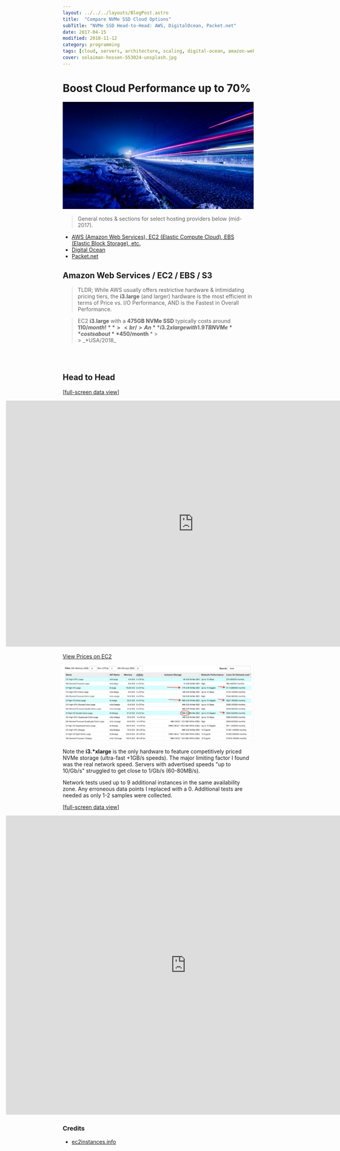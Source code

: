 ```yaml
---
layout: ../../../layouts/BlogPost.astro
title:  "Compare NVMe SSD Cloud Options"
subTitle: "NVMe SSD Head-to-Head: AWS, DigitalOcean, Packet.net"
date: 2017-04-15
modified: 2018-11-12
category: programming
tags: [cloud, servers, architecture, scaling, digital-ocean, amazon-web-services, google-cloud-engine, azure, packet.net, ovh.net, ssd, io]
cover: solaiman-hossen-553024-unsplash.jpg
---
```


# Boost Cloud Performance up to 70%

![credit: solaiman-hossen-553024-unsplash.jpg](solaiman-hossen-553024-unsplash.jpg)

> General notes & sections for select hosting providers below (mid-2017).

- [AWS (Amazon Web Services), EC2 (Elastic Compute Cloud), EBS (Elastic Block Storage), etc.](#aws_tips)
- [Digital Ocean](#do_tips)
- [Packet.net](#packet_tips)

<a id='aws_tips'></a>

## Amazon Web Services / EC2 / EBS / S3

> TLDR; While AWS usually offers restrictive hardware & intimidating pricing tiers, the **i3.large** (and larger) hardware is the most efficient in terms of Price vs. I/O Performance, AND is the Fastest in Overall Performance.

> EC2 **i3.large** with a **475GB NVMe SSD** typically costs around **$110/month!** > <br />
> An **i3.2xlarge with 1.9TB NVMe** costs about **$450/month** * > <br /> > \_*USA/2018\_

<br />
<br />

## Head to Head

\[[full-screen data view](https://docs.google.com/spreadsheets/d/1qQ62m1RFj73YScdS77Q9R2GpRqJOk7JHuTEOFDR4jJE/pubchart?oid=116848524&format=interactive)\]

<iframe style="position: relative; left: -150px; height: 650px; width: 990px; min-width: 100%;" seamless frameborder="0" scrolling="no" src="https://docs.google.com/spreadsheets/d/1qQ62m1RFj73YScdS77Q9R2GpRqJOk7JHuTEOFDR4jJE/pubchart?oid=116848524&amp;format=interactive"></iframe>

[View Prices on EC2](https://www.ec2instances.info/?filter=nvm&region=us-east-2&cost_duration=monthly&selected=c5d.large,i3.large,i3.xlarge,i3.2xlarge)

![ec2instances.info](ec2-updated-prices-2018.jpg)

Note the **i3.\*xlarge** is the only hardware to feature competitively priced NVMe storage (ultra-fast +1GB/s speeds). The major limiting factor I found was the real network speed. Servers with advertised speeds "up to 10/Gb/s" struggled to get close to 1/Gb/s (60-80MB/s).

Network tests used up to 9 additional instances in the same availability zone. Any erroneous data points I replaced with a 0. Additional tests are needed as only 1-2 samples were collected.

\[[full-screen data view](https://docs.google.com/spreadsheets/d/1qQ62m1RFj73YScdS77Q9R2GpRqJOk7JHuTEOFDR4jJE/pubchart?oid=13370750&format=interactive)\]

<iframe style="position: relative; left: -150px; height: 790px; width: 950px; min-width: 100%;" seamless frameborder="0" scrolling="no" src="https://docs.google.com/spreadsheets/d/1qQ62m1RFj73YScdS77Q9R2GpRqJOk7JHuTEOFDR4jJE/pubchart?oid=13370750&amp;format=interactive"></iframe>

### Credits

- [ec2instances.info](https://www.ec2instances.info/?filter=nvm&region=us-east-2&cost_duration=monthly&selected=c5d.large,i3.large,i3.xlarge,i3.2xlarge)
